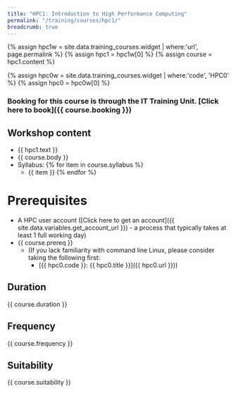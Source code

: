 ```yaml
---
title: "HPC1: Introduction to High Performance Computing"
permalink: "/training/courses/hpc1/"
breadcrumb: true
---
```


{% assign hpc1w = site.data.training_courses.widget | where:'url', page.permalink %}
{% assign hpc1 = hpc1w[0] %}
{% assign course = hpc1.content %}

{% assign hpc0w = site.data.training_courses.widget | where:'code', 'HPC0' %}
{% assign hpc0 = hpc0w[0] %}

### Booking for this course is through the IT Training Unit. [Click here to book]({{ course.booking }})

## Workshop content
- {{ hpc1.text }}
- {{ course.body }}
- Syllabus:
{% for item in course.syllabus %}
  - {{ item }}
{% endfor %}

# Prerequisites
- A HPC user account ([Click here to get an account]({{ site.data.variables.get_account_url }}) - a process that typically takes at least 1 full working day)
- {{ course.prereq }}
  - (If you lack familiarity with command line Linux, please consider taking the following first:
    - [{{ hpc0.code }}: {{ hpc0.title }}]({{ hpc0.url }}))

## Duration
{{ course.duration }}

## Frequency
{{ course.frequency }}
<!--
If you would like a bespoke version of this course run in your department then please
[contact us]({{ site.data.variables.contact_url }}).
-->

## Suitability
{{ course.suitability }}

